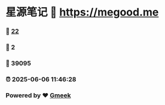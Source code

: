 # 星源笔记 :link: https://megood.me 
### :page_facing_up: [22](https://megood.me/tag.html) 
### :speech_balloon: 2 
### :hibiscus: 39095 
### :alarm_clock: 2025-06-06 11:46:28 
### Powered by :heart: [Gmeek](https://github.com/Meekdai/Gmeek)
